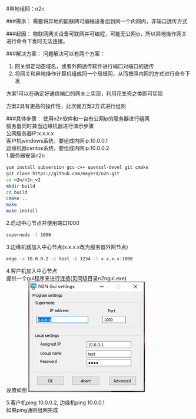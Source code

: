 #异地组网：n2n

###需求：
需要将异地的能联网可编程设备组到同一个内网内，非端口透传方式

###起因：
物联网网关设备可联网并可编程，可能无公网ip，所以异地操作网关进行命令下发时无法连接。

###解决方案：
问题解决可以有两个方案：
1. 网关绑定动态域名，或者外网透传软件进行端口对端口的透传
2. 将网关和异地操作计算机组成同一个局域网，从而按照内网的方式进行命令下发

方案1可以在确定好通信端口的网关上实现，利用花生壳之类即可实现

方案2具有更高的操作性，此次就方案2方式进行组网

###具体步骤：
使用n2n软件和一台有公网ip的服务器进行组网  
服务器同时兼当边缘机器进行演示步骤  
公网服务器IP:x.x.x.x  
客户机windows系统，要组成内网ip:10.0.0.1  
边缘机器centos系统，要组成内网ip:10.0.0.2  
1.服务器安装n2n
```bash
yum install subversion gcc-c++ openssl-devel git cmake
git clone https://github.com/meyerd/n2n.git
cd n2n/n2n_v2
mkdir build
cd build
cmake ..
make
make install
```

2.启动中心节点并使用端口1000
```bash
supernode -l 1000
```

3.边缘机器加入中心节点(x.x.x.x改为服务器外网节点)
```bash
edge -a 10.0.0.2 -c test -k 1234 -l x.x.x.x:1000
```

4.客户机加入中心节点  
提供一个gui程序来进行连接(见同级目录n2ngui.exe)  
设置如图
![avatar](n2nWindows.png)

5.客户机ping 10.0.0.2, 边缘机ping 10.0.0.1  
如果ping通则组网完成
